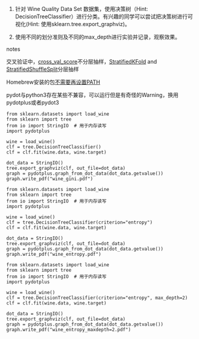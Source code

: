 1. 针对 Wine Quality Data Set 数据集，使用决策树（Hint: DecisionTreeClassifier）进行分类。有兴趣的同学可以尝试把决策树进行可视化(Hint: 使用sklearn.tree.export_graphviz)。

2. 使用不同的划分准则及不同的max_depth进行实验并记录，观察效果。

notes

交叉验证中，[cross_val_score](https://scikit-learn.org/stable/modules/generated/sklearn.model_selection.cross_val_score.html)不分层抽样，[StratifiedKFold](https://scikit-learn.org/stable/modules/generated/sklearn.model_selection.StratifiedKFold.html) and [StratifiedShuffleSplit](https://scikit-learn.org/stable/modules/generated/sklearn.model_selection.StratifiedShuffleSplit.html)分层抽样

Homebrew安装的包[不需要再设置PATH](https://www.jianshu.com/p/529b7558a6e0)

pydot与python3存在某些不兼容，可以运行但是有奇怪的Warning，换用pydotplus或者pydot3

```python3
from sklearn.datasets import load_wine
from sklearn import tree
from io import StringIO  # 用于内存读写
import pydotplus

wine = load_wine()
clf = tree.DecisionTreeClassifier()
clf = clf.fit(wine.data, wine.target)

dot_data = StringIO()
tree.export_graphviz(clf, out_file=dot_data)
graph = pydotplus.graph_from_dot_data(dot_data.getvalue())
graph.write_pdf("wine_gini.pdf")
```

```python3
from sklearn.datasets import load_wine
from sklearn import tree
from io import StringIO  # 用于内存读写
import pydotplus

wine = load_wine()
clf = tree.DecisionTreeClassifier(criterion="entropy")
clf = clf.fit(wine.data, wine.target)

dot_data = StringIO()
tree.export_graphviz(clf, out_file=dot_data)
graph = pydotplus.graph_from_dot_data(dot_data.getvalue())
graph.write_pdf("wine_entropy.pdf")
```

```python3
from sklearn.datasets import load_wine
from sklearn import tree
from io import StringIO  # 用于内存读写
import pydotplus

wine = load_wine()
clf = tree.DecisionTreeClassifier(criterion="entropy", max_depth=2)
clf = clf.fit(wine.data, wine.target)

dot_data = StringIO()
tree.export_graphviz(clf, out_file=dot_data)
graph = pydotplus.graph_from_dot_data(dot_data.getvalue())
graph.write_pdf("wine_entropy_maxdepth=2.pdf")
```
